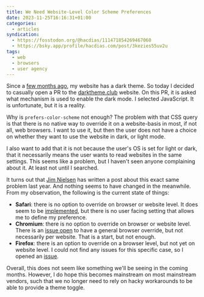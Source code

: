 ```yaml
---
title: We Need Website-Level Color Scheme Preferences
date: 2023-11-25T16:16:31+01:00
categories:
  - articles
syndication:
  - https://fosstodon.org/@hacdias/111471854269467060
  - https://bsky.app/profile/hacdias.com/post/3kezies55uv2u
tags:
  - web
  - browsers
  - user agency
---
```


Since a [few months ago](/2023/07/31/recently/), my website has a dark theme. So today I decided to casually open a PR to the [darktheme.club](https://darktheme.club/) website. On this PR, it is asked what mechanism is used to enable the dark mode. I selected JavaScript. It is unfortunate, but it is a reality.

<!--more-->

Why is `prefers-color-scheme` not enough? The problem with that CSS query is that there is no native way to override it on a website-basis in most, if not all, web browsers. I want to use it, but then the user does not have a choice on whether they want to use the website in dark, or light mode.

I also want to add that it is not because the user's OS is set for light or dark, that it necessarily means the user wants to read websites in the same settings. This seems like a problem, but I haven't seen anyone complaining about it. At least not until I searched.

It turns out that [Jim Nielsen](https://blog.jim-nielsen.com/2022/browser-level-color-scheme-preference/) has written a post about this exact same problem last year. And nothing seems to have changed in the meanwhile. From my observation, the following is the current state of things:

- **Safari**: there is no option to override on browser or website level. It does seem to be [implemented](https://github.com/WebKit/WebKit/commit/75734bd35fa1a210f24ac0ab3502177ece7002ab), but there is no user facing setting that allows me to define my preference.
- **Chromium**: there is no option to override on browser or website level. There is an [issue open](https://bugs.chromium.org/p/chromium/issues/detail?id=1046660) to have a general browser override, but not necessarily per website. That is a start, but not enough.
- **Firefox**: there is an option to override on a browser level, but not yet on website level. I could not find any issues for this specific case, so I opened an [issue](https://bugzilla.mozilla.org/show_bug.cgi?id=1866637).

Overall, this does not seem like something we'll be seeing in the coming months. However, I do hope this becomes mainstream on most mainstream vendors, such that we no longer need to rely on hacky workarounds to be able to provide a theme toggle.
